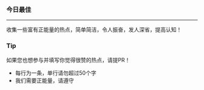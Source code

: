 ### 今日最佳
---
收集一些富有正能量的热点，简单简洁，令人振奋，发人深省，提高认知！

### Tip
如果您也想参与并填写你觉得很赞的热点，请提PR！

* 每行为一条，单行请勿超过50个字
* 我们需要正能量，请遵守
